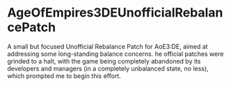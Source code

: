 # AgeOfEmpires3DEUnofficialRebalancePatch
A small but focused Unofficial Rebalance Patch for AoE3:DE, aimed at addressing some long-standing balance concerns. he official patches were grinded to a halt, with the game being completely abandoned by its developers and managers (in a completely unbalanced state, no less), which prompted me to begin this effort.
